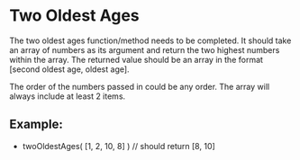 <h1>Two Oldest Ages</h1>

<p>The two oldest ages function/method needs to be completed. It should take an array of numbers as its argument and return the two highest numbers within the array. The returned value should be an array in the format [second oldest age, oldest age].
   
   The order of the numbers passed in could be any order. The array will always include at least 2 items.</p>

<h2>Example:</h2>

<ul>
<li>twoOldestAges( [1, 2, 10, 8] ) // should return [8, 10]</li>
</ul>

